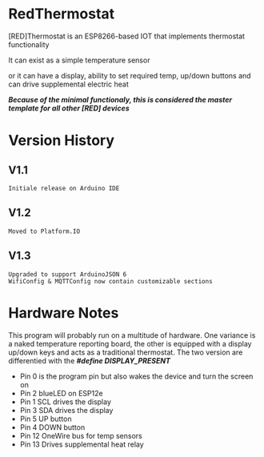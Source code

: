 # RedThermostat

[RED]Thermostat is an ESP8266-based IOT that implements thermostat functionality

It can exist as a simple temperature sensor

or it can have a display, ability to set required temp, up/down buttons and can drive supplemental electric heat

***Because of the minimal functionaly, this is considered the master template for all other [RED] devices***

# Version History

## V1.1
    Initiale release on Arduino IDE

## V1.2
    Moved to Platform.IO

## V1.3
    Upgraded to support ArduinoJSON 6 
    WifiConfig & MQTTConfig now contain customizable sections


# Hardware Notes

This program will probably run on a multitude of hardware. One variance is a naked temperature reporting board, the other is equipped with a display up/down keys and acts as a traditional thermostat. The two version are differentied with the ***#define DISPLAY_PRESENT***

- Pin 0  is the program pin but also wakes the device and turn the screen on
- Pin 2 blueLED on ESP12e
- Pin 1 SCL drives the display
- Pin 3 SDA drives the display
- Pin 5 UP button
- Pin 4 DOWN button
- Pin 12 OneWire bus for temp sensors
- Pin 13 Drives supplemental heat relay
